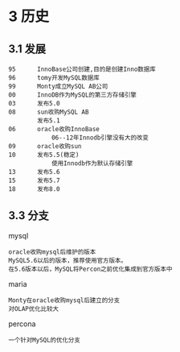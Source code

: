 
# 3 历史

## 3.1 发展

    95      InnoBase公司创建,目的是创建Inno数据库 
    96      tomy开发MySQL数据库
    99      Monty成立MySQL AB公司
    00      InnoDB作为MySQL的第三方存储引擎
    03      发布5.0
    08      sun收购MySQL AB
            发布5.1
    06      oracle收购InnoBase
                06--12年Innodb引擎没有大的改变      
    09      oracle收购sun
    10      发布5.5(稳定)
                使用Innodb作为默认存储引擎
    13      发布5.6
    15      发布5.7
    18      发布8.0       
    
## 3.3 分支

mysql

    oracle收购mysql后维护的版本
    MySQL5.6以后的版本，推荐使用官方版本。
    在5.6版本以后，MySQL将Percon之前优化集成到官方版本中
    
maria

    Monty在oracle收购mysql后建立的分支
    对OLAP优化比较大
         
percona

    一个针对MySQL的优化分支
